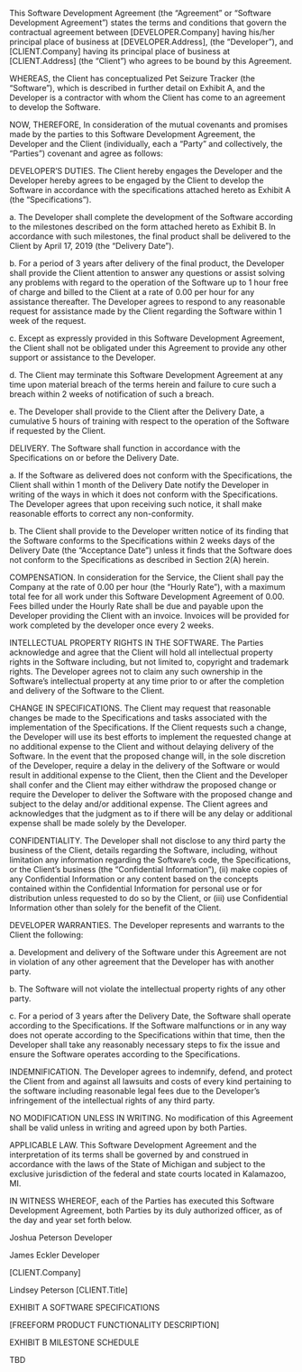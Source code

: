 This Software Development Agreement (the “Agreement” or “Software Development Agreement”) states the terms and conditions that govern the contractual agreement between [DEVELOPER.Company] having his/her principal place of business at [DEVELOPER.Address], (the “Developer”), and [CLIENT.Company] having its principal place of business at [CLIENT.Address] (the “Client”) who agrees to be bound by this Agreement.

WHEREAS, the Client has conceptualized Pet Seizure Tracker (the “Software”), which is described in further detail on Exhibit A, and the Developer is a contractor with whom the Client has come to an agreement to develop the Software.

NOW, THEREFORE, In consideration of the mutual covenants and promises made by the parties to this Software Development Agreement, the Developer and the Client (individually, each a “Party” and collectively, the “Parties”) covenant and agree as follows:

DEVELOPER’S DUTIES.  The Client hereby engages the Developer and the Developer hereby agrees to be engaged by the Client to develop the Software in accordance with the specifications attached hereto as Exhibit A (the “Specifications”).

a. The Developer shall complete the development of the Software according to the milestones described on the form attached hereto as Exhibit B. In accordance with such milestones, the final product shall be delivered to the Client by April 17, 2019 (the “Delivery Date”).

b. For a period of 3 years after delivery of the final product, the Developer shall provide the Client attention to answer any questions or assist solving any problems with regard to the operation of the Software up to 1 hour free of charge and billed to the Client at a rate of 0.00 per hour for any assistance thereafter. The Developer agrees to respond to any reasonable request for assistance made by the Client regarding the Software within 1 week of the request.

c. Except as expressly provided in this Software Development Agreement, the Client shall not be obligated under this Agreement to provide any other support or assistance to the Developer.

d. The Client may terminate this Software Development Agreement at any time upon material breach of the terms herein and failure to cure such a breach within 2 weeks of notification of such a breach.

e. The Developer shall provide to the Client after the Delivery Date, a cumulative 5 hours of training with respect to the operation of the Software if requested by the Client.

DELIVERY.  The Software shall function in accordance with the Specifications on or before the Delivery Date.

a. If the Software as delivered does not conform with the Specifications, the Client shall within 1 month of the Delivery Date notify the Developer in writing of the ways in which it does not conform with the Specifications. The Developer agrees that upon receiving such notice, it shall make reasonable efforts to correct any non-conformity.

b. The Client shall provide to the Developer written notice of its finding that the Software conforms to the Specifications within 2 weeks days of the Delivery Date (the “Acceptance Date”) unless it finds that the Software does not conform to the Specifications as described in Section 2(A) herein.

COMPENSATION.  In consideration for the Service, the Client shall pay the Company at the rate of 0.00 per hour (the “Hourly Rate”), with a maximum total fee for all work under this Software Development Agreement of 0.00. Fees billed under the Hourly Rate shall be due and payable upon the Developer providing the Client with an invoice.  Invoices will be provided for work completed by the developer once every 2 weeks.

INTELLECTUAL PROPERTY RIGHTS IN THE SOFTWARE. The Parties acknowledge and agree that the Client will hold all intellectual property rights in the Software including, but not limited to, copyright and trademark rights. The Developer agrees not to claim any such ownership in the Software’s intellectual property at any time prior to or after the completion and delivery of the Software to the Client.

CHANGE IN SPECIFICATIONS. The Client may request that reasonable changes be made to the Specifications and tasks associated with the implementation of the Specifications. If the Client requests such a change, the Developer will use its best efforts to implement the requested change at no additional expense to the Client and without delaying delivery of the Software. In the event that the proposed change will, in the sole discretion of the Developer, require a delay in the delivery of the Software or would result in additional expense to the Client, then the Client and the Developer shall confer and the Client may either withdraw the proposed change or require the Developer to deliver the Software with the proposed change and subject to the delay and/or additional expense. The Client agrees and acknowledges that the judgment as to if there will be any delay or additional expense shall be made solely by the Developer.

CONFIDENTIALITY. The Developer shall not disclose to any third party the business of the Client, details regarding the Software, including, without limitation any information regarding the Software’s code, the Specifications, or the Client’s business (the “Confidential Information”), (ii) make copies of any Confidential Information or any content based on the concepts contained within the Confidential Information for personal use or for distribution unless requested to do so by the Client, or (iii) use Confidential Information other than solely for the benefit of the Client.

DEVELOPER WARRANTIES.  The Developer represents and warrants to the Client the following:

a. Development and delivery of the Software under this Agreement are not in violation of any other agreement that the Developer has with another party.

b. The Software will not violate the intellectual property rights of any other party.

c. For a period of 3 years after the Delivery Date, the Software shall operate according to the Specifications. If the Software malfunctions or in any way does not operate according to the Specifications within that time, then the Developer shall take any reasonably necessary steps to fix the issue and ensure the Software operates according to the Specifications.

INDEMNIFICATION. The Developer agrees to indemnify, defend, and protect the Client from and against all lawsuits and costs of every kind pertaining to the software including reasonable legal fees due to the Developer’s infringement of the intellectual rights of any third party.

NO MODIFICATION UNLESS IN WRITING. No modification of this Agreement shall be valid unless in writing and agreed upon by both Parties.

APPLICABLE LAW. This Software Development Agreement and the interpretation of its terms shall be governed by and construed in accordance with the laws of the State of Michigan and subject to the exclusive jurisdiction of the federal and state courts located in Kalamazoo, MI.

IN WITNESS WHEREOF, each of the Parties has executed this Software Development Agreement, both Parties by its duly authorized officer, as of the day and year set forth below.

 

Joshua Peterson
Developer

James Eckler
Developer

[CLIENT.Company]

Lindsey Peterson
[CLIENT.Title]

EXHIBIT A
SOFTWARE SPECIFICATIONS

[FREEFORM PRODUCT FUNCTIONALITY DESCRIPTION]

EXHIBIT B
MILESTONE SCHEDULE

TBD
